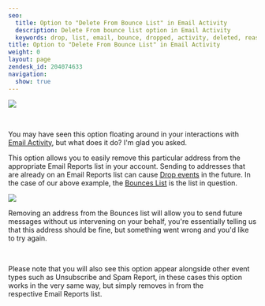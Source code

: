 ```yaml
---
seo:
  title: Option to "Delete From Bounce List" in Email Activity
  description: Delete From bounce list option in Email Activity
  keywords: drop, list, email, bounce, dropped, activity, deleted, reason, delete from bounce list, bounce list, bounced address
title: Option to "Delete From Bounce List" in Email Activity
weight: 0
layout: page
zendesk_id: 204074633
navigation:
  show: true
---
```


![]({{root_url}}/images/deletefrombouncelist.png)

&nbsp;

You may have seen this option floating around in your interactions with [Email Activity](https://sendgrid.com/logs/index), but what does it do? I'm glad you asked.&nbsp;

This option allows you to easily remove this particular address from the appropriate Email Reports&nbsp;list in your account. Sending to addresses that are already on an Email Reports list can cause [Drop events]({{root_url}}/Classroom/Track/Drops/drop_reason_bounced_address.html) in the future. In the case of our above example, the [Bounces List](https://sendgrid.com/bounces)&nbsp;is the list in question.

![]({{root_url}}/images/emailreports.gif)

Removing an address from the Bounces list will allow you to send future messages without us intervening on your behalf, you're essentially telling us that this address should be fine, but something went wrong and you'd like to try again.&nbsp;

&nbsp;

Please note that you will also see this option appear alongside other event types such as&nbsp;Unsubscribe and Spam Report, in these cases this option works in the very same way, but simply removes in from the respective&nbsp;Email Reports list.&nbsp;
